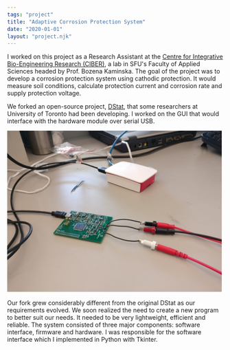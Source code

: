 ```yaml
---
tags: "project"
title: "Adaptive Corrosion Protection System"
date: "2020-01-01"
layout: "project.njk"
---
```


I worked on this project as a Research Assistant at the
[Centre for Integrative Bio-Engineering Research (CIBER)](https://ciber.fas.sfu.ca/),
a lab in SFU's Faculty of Applied Sciences headed by Prof. Bozena Kaminska.
The goal of the project was to develop a corrosion protection system using cathodic protection.
It would measure soil conditions, calculate protection current and corrosion rate and supply protection voltage.

We forked an open-source project, [DStat](http://microfluidics.utoronto.ca/gitlab/dstat/dstat-interface),
that some researchers at University of Toronto had been developing.
I worked on the GUI that would interface with the hardware module over serial USB.

<img src="/assets/img/projects/acps.jpg" alt="ACPS hardware" width="500"/>

Our fork grew considerably different from the original DStat as our requirements evolved.
We soon realized the need to create a new program to better suit our needs.
It needed to be very lightweight, efficient and reliable.
The system consisted of three major components: software interface, firmware and hardware.
I was responsible for the software interface which I implemented in Python with Tkinter.
